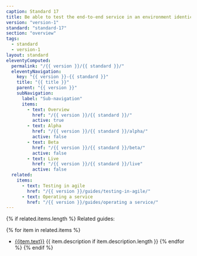 ```yaml
---
caption: Standard 17
title: Be able to test the end-to-end service in an environment identical to that of the live version on all common browsers and devices. Use dummy accounts and a representative sample of users.
version: "version-1"
standard: "standard-17"
section: "overview"
tags:
  - standard
  - version-1
layout: standard
eleventyComputed:
  permalink: "/{{ version }}/{{ standard }}/"
  eleventyNavigation:
    key: "{{ version }}-{{ standard }}"
    title: "{{ title }}"
    parent: "{{ version }}"
    subNavigation:
      label: "Sub-navigation"
      items:
        - text: Overview
          href: "/{{ version }}/{{ standard }}/"
          active: true
        - text: Alpha
          href: "/{{ version }}/{{ standard }}/alpha/"
          active: false
        - text: Beta
          href: "/{{ version }}/{{ standard }}/beta/"
          active: false
        - text: Live
          href: "/{{ version }}/{{ standard }}/live"
          active: false
  related:
    items:
      - text: Testing in agile
        href: "/{{ version }}/guides/testing-in-agile/"
      - text: Operating a service
        href: "/{{ version }}/guides/operating a service/"
---
```


{% if related.items.length %}
Related guides:

{% for item in related.items %}
- [{{item.text}}]({{item.href}})
  {{ item.description if item.description.length }}
{% endfor %}
{% endif %}
